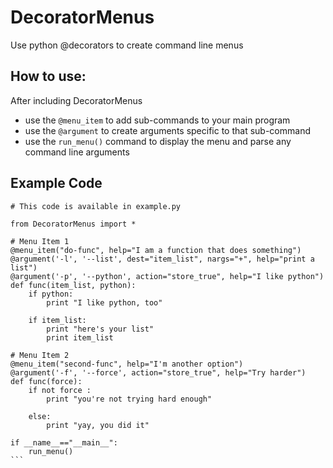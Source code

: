 # DecoratorMenus
Use python @decorators to create command line menus

## How to use:
After including DecoratorMenus 
* use the `@menu_item` to add sub-commands to your main program
* use the `@argument` to create arguments specific to that sub-command
* use the `run_menu()` command to display the menu and parse any command line arguments
## Example Code
````
# This code is available in example.py

from DecoratorMenus import *

# Menu Item 1
@menu_item("do-func", help="I am a function that does something")
@argument('-l', '--list', dest="item_list", nargs="+", help="print a list")
@argument('-p', '--python', action="store_true", help="I like python")
def func(item_list, python):
    if python:
        print "I like python, too"

    if item_list:
        print "here's your list"
        print item_list

# Menu Item 2
@menu_item("second-func", help="I'm another option")
@argument('-f', '--force', action="store_true", help="Try harder")
def func(force):
    if not force :
        print "you're not trying hard enough"

    else:
        print "yay, you did it"

if __name__=="__main__":
    run_menu()
```
